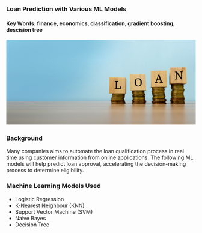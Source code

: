 ### Loan Prediction with Various ML Models
#### Key Words: finance, economics, classification, gradient boosting, descision tree
![Product Data Analyst](https://github.com/principalscientist/loan-dataset/blob/main/loan-image)
### Background
Many companies aims to automate the loan qualification process in real time using customer information from online applications. The following ML models will help predict loan approval, accelerating the decision-making process to determine eligibility.

### Machine Learning Models Used 
* Logistic Regression
* K-Nearest Neighbour (KNN)
* Support Vector Machine (SVM)
* Naive Bayes
* Decision Tree
